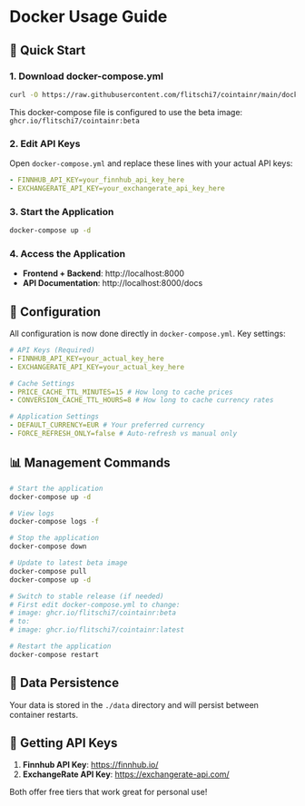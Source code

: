 # Docker Usage Guide

## 🚀 Quick Start

### 1. Download docker-compose.yml

```bash
curl -O https://raw.githubusercontent.com/flitschi7/cointainr/main/docker-compose.yml
```

This docker-compose file is configured to use the beta image: `ghcr.io/flitschi7/cointainr:beta`

### 2. Edit API Keys

Open `docker-compose.yml` and replace these lines with your actual API keys:

```yaml
- FINNHUB_API_KEY=your_finnhub_api_key_here
- EXCHANGERATE_API_KEY=your_exchangerate_api_key_here
```

### 3. Start the Application

```bash
docker-compose up -d
```

### 4. Access the Application

- **Frontend + Backend**: http://localhost:8000
- **API Documentation**: http://localhost:8000/docs

## 🔧 Configuration

All configuration is now done directly in `docker-compose.yml`. Key settings:

```yaml
# API Keys (Required)
- FINNHUB_API_KEY=your_actual_key_here
- EXCHANGERATE_API_KEY=your_actual_key_here

# Cache Settings
- PRICE_CACHE_TTL_MINUTES=15 # How long to cache prices
- CONVERSION_CACHE_TTL_HOURS=8 # How long to cache currency rates

# Application Settings
- DEFAULT_CURRENCY=EUR # Your preferred currency
- FORCE_REFRESH_ONLY=false # Auto-refresh vs manual only
```

## 📊 Management Commands

```bash
# Start the application
docker-compose up -d

# View logs
docker-compose logs -f

# Stop the application
docker-compose down

# Update to latest beta image
docker-compose pull
docker-compose up -d

# Switch to stable release (if needed)
# First edit docker-compose.yml to change:
# image: ghcr.io/flitschi7/cointainr:beta
# to:
# image: ghcr.io/flitschi7/cointainr:latest

# Restart the application
docker-compose restart
```

## 💾 Data Persistence

Your data is stored in the `./data` directory and will persist between container restarts.

## 🔑 Getting API Keys

1. **Finnhub API Key**: https://finnhub.io/
2. **ExchangeRate API Key**: https://exchangerate-api.com/

Both offer free tiers that work great for personal use!
